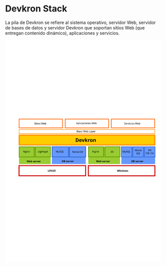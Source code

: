 # Devkron Stack
La pila de Devkron se refiere al sistema operativo, servidor Web, servidor de bases de datos y servidor Devkron que soportan sitios Web (que entregan contenido dinámico), aplicaciones y servicios.

<img src="img/devkron-stack.svg" />
